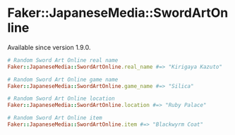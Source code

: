 # Faker::JapaneseMedia::SwordArtOnline

Available since version 1.9.0.

```ruby
# Random Sword Art Online real name
Faker::JapaneseMedia::SwordArtOnline.real_name #=> "Kirigaya Kazuto"

# Random Sword Art Online game name
Faker::JapaneseMedia::SwordArtOnline.game_name #=> "Silica"

# Random Sword Art Online location
Faker::JapaneseMedia::SwordArtOnline.location #=> "Ruby Palace"

# Random Sword Art Online item
Faker::JapaneseMedia::SwordArtOnline.item #=> "Blackwyrm Coat"
```

